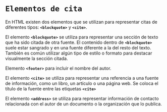 # `Elementos de cita`

En HTML existen dos elementos que se utilizan para representar citas de diferentes tipos: **`<blockquote>`** y **`<cite>`**.

El elemento **`<blockquote>`** se utiliza para representar una sección de texto que ha sido citada de otra fuente. El contenido dentro de **`<blockquote>`** suele estar sangrado y en una fuente diferente a la del resto del texto. También es común utilizar algún tipo de estilo o formato para destacar visualmente la sección citada.


Elemento **`<footer>`** para incluir el nombre del autor.

El elemento **`<cite>`** se utiliza para representar una referencia a una fuente de información, como un libro, un artículo o una página web. Se coloca el título de la fuente entre las etiquetas **`<cite>`**

El elemento **`<address>`** se utiliza para representar información de contacto relacionada con el autor de un documento o la organización que lo publica.